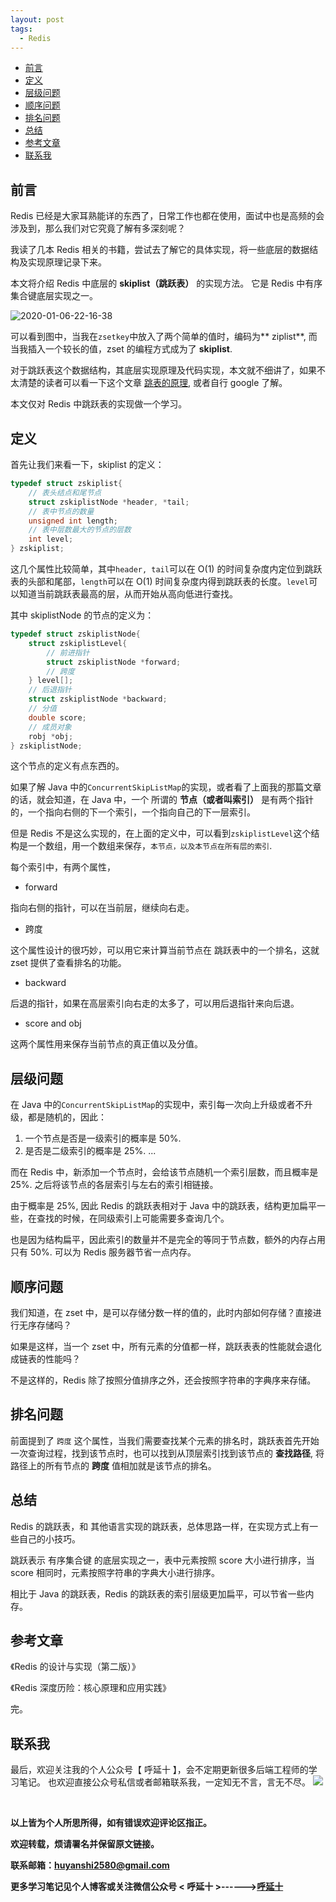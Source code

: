 ```yaml
---
layout: post
tags:
  - Redis
---
```


- [前言](#前言)
- [定义](#定义)
- [层级问题](#层级问题)
- [顺序问题](#顺序问题)
- [排名问题](#排名问题)
- [总结](#总结)
- [参考文章](#参考文章)
- [联系我](#联系我)

## 前言
Redis 已经是大家耳熟能详的东西了，日常工作也都在使用，面试中也是高频的会涉及到，那么我们对它究竟了解有多深刻呢？

我读了几本 Redis 相关的书籍，尝试去了解它的具体实现，将一些底层的数据结构及实现原理记录下来。

本文将介绍 Redis 中底层的 **skiplist（跳跃表）** 的实现方法。 它是 Redis 中有序集合键底层实现之一。

![2020-01-06-22-16-38](http://img.couplecoders.tech/2020-01-06-22-16-38.png)

可以看到图中，当我在`zsetkey`中放入了两个简单的值时，编码为** ziplist**, 而当我插入一个较长的值，zset 的编程方式成为了 **skiplist**.

对于跳跃表这个数据结构，其底层实现原理及代码实现，本文就不细讲了，如果不太清楚的读者可以看一下这个文章 [跳表的原理](http://huyan.couplecoders.tech/java/%E6%BA%90%E7%A0%81%E9%98%85%E8%AF%BB/java%E9%9B%86%E5%90%88/%E6%95%B0%E6%8D%AE%E7%BB%93%E6%9E%84/2019/05/19/%E8%B7%B3%E8%A1%A8(SkipList)%E7%9A%84%E5%8E%9F%E7%90%86%E5%8F%8AConcurrentSkipListMap%E7%9A%84%E6%BA%90%E7%A0%81%E5%AD%A6%E4%B9%A0/#%E6%A6%82%E8%BF%B0), 或者自行 google 了解。

本文仅对 Redis 中跳跃表的实现做一个学习。

## 定义

首先让我们来看一下，skiplist 的定义：

```c 
typedef struct zskiplist{
    // 表头结点和尾节点
    struct zskiplistNode *header, *tail;
    // 表中节点的数量
    unsigned int length;
    // 表中层数最大的节点的层数
    int level;
} zskiplist;
```

这几个属性比较简单，其中`header, tail`可以在 O(1) 的时间复杂度内定位到跳跃表的头部和尾部，`length`可以在 O(1) 时间复杂度内得到跳跃表的长度。`level`可以知道当前跳跃表最高的层，从而开始从高向低进行查找。

其中 skiplistNode 的节点的定义为：

```c 
typedef struct zskiplistNode{
    struct zskiplistLevel{
        // 前进指针
        struct zskiplistNode *forward;
        // 跨度
    } level[];
    // 后退指针
    struct zskiplistNode *backward;
    // 分值
    double score;
    // 成员对象
    robj *obj;
} zskiplistNode;
```

这个节点的定义有点东西的。

如果了解 Java 中的`ConcurrentSkipListMap`的实现，或者看了上面我的那篇文章的话，就会知道，在 Java 中，一个 所谓的 **节点（或者叫索引）** 是有两个指针的，一个指向右侧的下一个索引，一个指向自己的下一层索引。

但是 Redis 不是这么实现的，在上面的定义中，可以看到`zskiplistLevel`这个结构是一个数组，用一个数组来保存，`本节点，以及本节点在所有层的索引`.

每个索引中，有两个属性，

* forward

指向右侧的指针，可以在当前层，继续向右走。

* 跨度

这个属性设计的很巧妙，可以用它来计算当前节点在 跳跃表中的一个排名，这就 zset 提供了查看排名的功能。

* backward

后退的指针，如果在高层索引向右走的太多了，可以用后退指针来向后退。

* score and obj

这两个属性用来保存当前节点的真正值以及分值。

## 层级问题

在 Java 中的`ConcurrentSkipListMap`的实现中，索引每一次向上升级或者不升级，都是随机的，因此：

1. 一个节点是否是一级索引的概率是 50%.
2. 是否是二级索引的概率是 25%.
...

而在 Redis 中，新添加一个节点时，会给该节点随机一个索引层数，而且概率是 25%. 之后将该节点的各层索引与左右的索引相链接。

由于概率是 25%, 因此 Redis 的跳跃表相对于 Java 中的跳跃表，结构更加扁平一些，在查找的时候，在同级索引上可能需要多查询几个。

也是因为结构扁平，因此索引的数量并不是完全的等同于节点数，额外的内存占用只有 50%. 可以为 Redis 服务器节省一点内存。

## 顺序问题

我们知道，在 zset 中，是可以存储分数一样的值的，此时内部如何存储？直接进行无序存储吗？

如果是这样，当一个 zset 中，所有元素的分值都一样，跳跃表表的性能就会退化成链表的性能吗？

不是这样的，Redis 除了按照分值排序之外，还会按照字符串的字典序来存储。

## 排名问题

前面提到了 `跨度` 这个属性，当我们需要查找某个元素的排名时，跳跃表首先开始一次查询过程，找到该节点时，也可以找到从顶层索引找到该节点的 **查找路径**, 将 路径上的所有节点的 **跨度** 值相加就是该节点的排名。

## 总结

Redis 的跳跃表，和 其他语言实现的跳跃表，总体思路一样，在实现方式上有一些自己的小技巧。

跳跃表示 有序集合键 的底层实现之一，表中元素按照 score 大小进行排序，当 score 相同时，元素按照字符串的字典大小进行排序。

相比于 Java 的跳跃表，Redis 的跳跃表的索引层级更加扁平，可以节省一些内存。

## 参考文章

《Redis 的设计与实现（第二版）》

《Redis 深度历险：核心原理和应用实践》
<br>

完。
<br>

## 联系我
最后，欢迎关注我的个人公众号【 呼延十 】，会不定期更新很多后端工程师的学习笔记。
也欢迎直接公众号私信或者邮箱联系我，一定知无不言，言无不尽。
![](http://img.couplecoders.tech/%E6%89%AB%E7%A0%81_%E6%90%9C%E7%B4%A2%E8%81%94%E5%90%88%E4%BC%A0%E6%92%AD%E6%A0%B7%E5%BC%8F-%E6%A0%87%E5%87%86%E8%89%B2%E7%89%88.png)

<br>

**以上皆为个人所思所得，如有错误欢迎评论区指正。**

**欢迎转载，烦请署名并保留原文链接。**

**联系邮箱：huyanshi2580@gmail.com**

**更多学习笔记见个人博客或关注微信公众号 &lt; 呼延十 &gt;------><a href="{{ site.baseurl }}/">呼延十</a>**